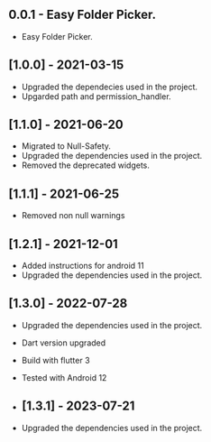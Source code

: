 ## 0.0.1 - Easy Folder Picker.

* Easy Folder Picker.

## [1.0.0] - 2021-03-15
 
* Upgraded the dependecies used in the project.
* Upgarded path and permission_handler.

## [1.1.0] - 2021-06-20
 
* Migrated to Null-Safety.
* Upgraded the dependencies used in the project.
* Removed the deprecated widgets.

## [1.1.1] - 2021-06-25
 
* Removed non null warnings

## [1.2.1] - 2021-12-01
 
* Added instructions for android 11
* Upgraded the dependencies used in the project.

## [1.3.0] - 2022-07-28

* Upgraded the dependencies used in the project.
* Dart version upgraded
* Build with flutter 3
* Tested with Android 12

* ## [1.3.1] - 2023-07-21

* Upgraded the dependencies used in the project.
